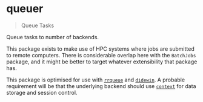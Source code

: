 # queuer

> Queue Tasks

Queue tasks to number of backends.

This package exists to make use of HPC systems where jobs are submitted to remote computers.  There is considerable overlap here with the `BatchJobs` package, and it might be better to target whatever extensibility that package has.

This package is optimised for use with [`rrqueue`](https://github.com/traitecoevo/rrqueue) and [`didewin`](https://github.com/dide-tools/didewin).  A probable requirement will be that the underlying backend should use [`context`](https://github.com/dide-win/context) for data storage and session control.
